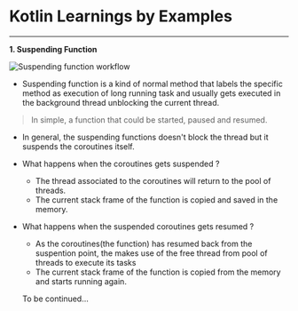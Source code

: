 # Kotlin Learnings by Examples
***
**1. Suspending Function**


![Suspending function workflow](https://www.google.com/imgres?imgurl=https%3A%2F%2Fi.stack.imgur.com%2F371XX.png&imgrefurl=https%3A%2F%2Fstackoverflow.com%2Fquestions%2F47871868%2Fwhat-does-the-suspend-function-mean-in-a-kotlin-coroutine&tbnid=qgt_cm6SFtWsPM&vet=12ahUKEwjui9i6mtH0AhXil-YKHSzNBhEQMygBegUIARCpAQ..i&docid=BDt7bRhzXKw6iM&w=1620&h=850&q=Suspend%20function%20kotlin&ved=2ahUKEwjui9i6mtH0AhXil-YKHSzNBhEQMygBegUIARCpAQ)

- Suspending function is a kind of normal method that labels the specific method as execution of long running task and usually gets executed in the background thread unblocking the current thread.
> In simple, a function that could be started, paused and resumed.  
- In general, the suspending functions doesn't block the thread but it suspends the coroutines itself. 
- What happens when the coroutines gets suspended ?
    * The thread associated to the coroutines will return to the pool of threads. 
    * The current stack frame of the function is copied and saved in the memory. 
- What happens when the suspended coroutines gets resumed ?
    * As the coroutines(the function) has resumed back from the suspention point, the makes use of the free thread from pool of threads to execute its tasks
    * The current stack frame of the function is copied from the memory and starts running again. 
	
	To be continued...
